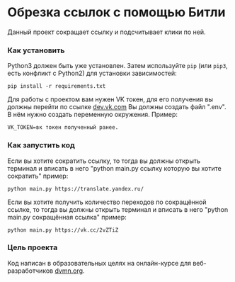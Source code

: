 # Обрезка ссылок с помощью Битли

Данный проект сокращает ссылку и подсчитывает клики по ней. 

### Как установить
Python3 должен быть уже установлен. 
Затем используйте `pip` (или `pip3`, есть конфликт с Python2) для установки зависимостей:
```
pip install -r requirements.txt
```
Для работы с проектом вам нужен VK токен, для его получения вы должны перейти по ссылке [dev.vk.com](https://dev.vk.com/ru/mini-apps/settings/development/keys)
Вы должны создать файл ".env". В нём нужно создать переменную окружения. Пример: 
```
VK_TOKEN=вк токен полученный ранее.
```

### Как запустить код
Если вы хотите сократить ссылку, то тогда вы должны открыть терминал и вписать в него "python main.py ссылку которую вы хотите сократить" пример:
```
python main.py https://translate.yandex.ru/
```
Если вы хотите получить количество переходов по сокращённой ссылке, то тогда вы должны открыть терминал и вписать в него "python main.py сокращённая ссылка" пример:
```
python main.py https://vk.cc/2vZTiZ
```

### Цель проекта

Код написан в образовательных целях на онлайн-курсе для веб-разработчиков [dvmn.org](https://dvmn.org/).